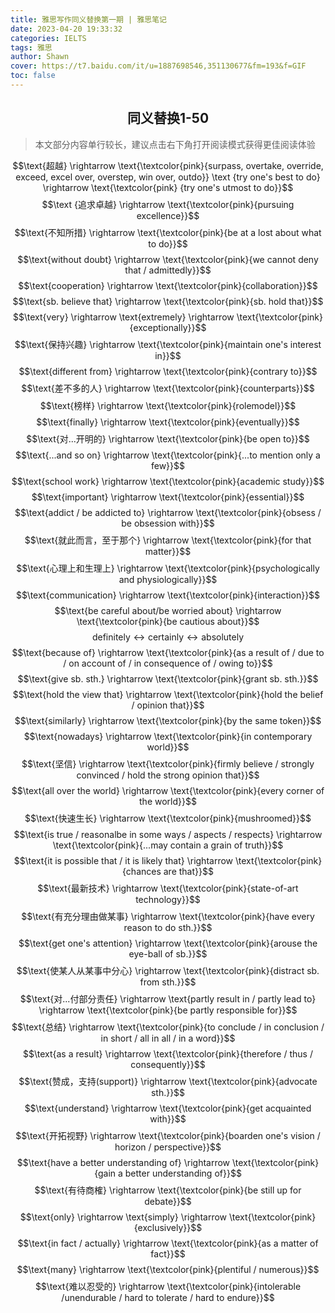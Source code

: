 ```yaml
---
title: 雅思写作同义替换第一期 | 雅思笔记
date: 2023-04-20 19:33:32
categories: IELTS
tags: 雅思
author: Shawn
cover: https://t7.baidu.com/it/u=1887698546,351130677&fm=193&f=GIF
toc: false
---
```


<center><h2><strong>同义替换1-50</strong></h2></center>

>本文部分内容单行较长，建议点击右下角打开阅读模式获得更佳阅读体验

$$\text{超越} \rightarrow \text{\textcolor{pink}{surpass, overtake, override, exceed, excel over, overstep, win over, outdo}}
\text {try one's best to do} \rightarrow  \text{\textcolor{pink} {try one's utmost to do}}$$
$$\text {追求卓越} \rightarrow \text{\textcolor{pink}{pursuing excellence}}$$
$$\text{不知所措} \rightarrow \text{\textcolor{pink}{be at a lost about what to do}}$$
$$\text{without doubt} \rightarrow \text{\textcolor{pink}{we cannot deny that / admittedly}}$$
$$\text{cooperation} \rightarrow \text{\textcolor{pink}{collaboration}}$$
$$\text{sb. believe that} \rightarrow \text{\textcolor{pink}{sb. hold that}}$$
$$\text{very} \rightarrow \text{extremely} \rightarrow \text{\textcolor{pink}{exceptionally}}$$
$$\text{保持兴趣} \rightarrow \text{\textcolor{pink}{maintain one's interest in}}$$
$$\text{different from} \rightarrow \text{\textcolor{pink}{contrary to}}$$
$$\text{差不多的人} \rightarrow \text{\textcolor{pink}{counterparts}}$$
$$\text{榜样} \rightarrow \text{\textcolor{pink}{rolemodel}}$$
$$\text{finally} \rightarrow \text{\textcolor{pink}{eventually}}$$
$$\text{对...开明的} \rightarrow \text{\textcolor{pink}{be open to}}$$
$$\text{...and so on} \rightarrow \text{\textcolor{pink}{...to mention only a few}}$$
$$\text{school work} \rightarrow \text{\textcolor{pink}{academic study}}$$
$$\text{important} \rightarrow \text{\textcolor{pink}{essential}}$$
$$\text{addict / be addicted to} \rightarrow \text{\textcolor{pink}{obsess / be obsession with}}$$
$$\text{就此而言，至于那个} \rightarrow \text{\textcolor{pink}{for that matter}}$$
$$\text{心理上和生理上} \rightarrow \text{\textcolor{pink}{psychologically and physiologically}}$$
$$\text{communication} \rightarrow \text{\textcolor{pink}{interaction}}$$
$$\text{be careful about/be worried about} \rightarrow \text{\textcolor{pink}{be cautious about}}$$
$$\text{definitely} \leftrightarrow \text{certainly} \leftrightarrow \text{absolutely}$$
$$\text{because of} \rightarrow \text{\textcolor{pink}{as a result of / due to / on account of / in consequence of / owing to}}$$
$$\text{give sb. sth.} \rightarrow \text{\textcolor{pink}{grant sb. sth.}}$$
$$\text{hold the view that} \rightarrow \text{\textcolor{pink}{hold the belief / opinion that}}$$
$$\text{similarly} \rightarrow \text{\textcolor{pink}{by the same token}}$$
$$\text{nowadays} \rightarrow \text{\textcolor{pink}{in contemporary world}}$$
$$\text{坚信} \rightarrow \text{\textcolor{pink}{firmly believe / strongly convinced / hold the strong opinion that}}$$
$$\text{all over the world} \rightarrow \text{\textcolor{pink}{every corner of the world}}$$
$$\text{快速生长} \rightarrow \text{\textcolor{pink}{mushroomed}}$$
$$\text{is true / reasonalbe in some ways / aspects / respects} \rightarrow \text{\textcolor{pink}{...may contain a grain of truth}}$$
$$\text{it is possible that / it is likely that} \rightarrow \text{\textcolor{pink}{chances are that}}$$
$$\text{最新技术} \rightarrow \text{\textcolor{pink}{state-of-art technology}}$$
$$\text{有充分理由做某事} \rightarrow \text{\textcolor{pink}{have every reason to do sth.}}$$
$$\text{get one's attention} \rightarrow \text{\textcolor{pink}{arouse the eye-ball of sb.}}$$
$$\text{使某人从某事中分心} \rightarrow \text{\textcolor{pink}{distract sb. from sth.}}$$
$$\text{对...付部分责任} \rightarrow \text{partly result in / partly lead to} \rightarrow \text{\textcolor{pink}{be partly responsible for}}$$
$$\text{总结} \rightarrow \text{\textcolor{pink}{to conclude / in conclusion / in short / all in all / in a word}}$$
$$\text{as a result} \rightarrow \text{\textcolor{pink}{therefore / thus / consequently}}$$
$$\text{赞成，支持(support)} \rightarrow \text{\textcolor{pink}{advocate sth.}}$$
$$\text{understand} \rightarrow \text{\textcolor{pink}{get acquainted with}}$$
$$\text{开拓视野} \rightarrow \text{\textcolor{pink}{boarden one's vision / horizon / perspective}}$$
$$\text{have a better understanding of} \rightarrow \text{\textcolor{pink}{gain a better understanding of}}$$
$$\text{有待商榷} \rightarrow \text{\textcolor{pink}{be still up for debate}}$$
$$\text{only} \rightarrow \text{simply} \rightarrow \text{\textcolor{pink}{exclusively}}$$
$$\text{in fact / actually} \rightarrow \text{\textcolor{pink}{as a matter of fact}}$$
$$\text{many} \rightarrow \text{\textcolor{pink}{plentiful / numerous}}$$
$$\text{难以忍受的} \rightarrow \text{\textcolor{pink}{intolerable /unendurable / hard to tolerate / hard to endure}}$$


    

